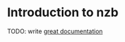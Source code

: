 # Introduction to nzb

TODO: write [great documentation](http://jacobian.org/writing/great-documentation/what-to-write/)
